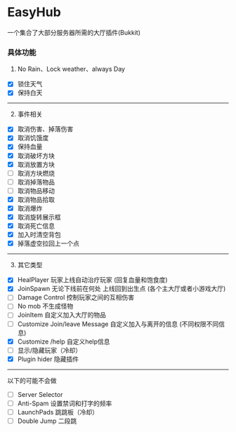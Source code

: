 # EasyHub
一个集合了大部分服务器所需的大厅插件(Bukkit)

### 具体功能
1. No Rain、Lock weather、always Day 
- [x] 锁住天气
- [x] 保持白天
---
2. 事件相关
- [x] 取消伤害、掉落伤害
- [x] 取消饥饿度
- [x] 保持血量
- [x] 取消破坏方块
- [x] 取消放置方块
- [ ] 取消方块燃烧
- [ ] 取消掉落物品
- [ ] 取消物品移动
- [x] 取消物品拾取
- [x] 取消爆炸
- [x] 取消旋转展示框
- [x] 取消死亡信息
- [x] 加入时清空背包
- [x] 掉落虚空拉回上一个点
---
3. 其它类型
- [x] HealPlayer 玩家上线自动治疗玩家 (回复血量和饱食度)
- [x] JoinSpawn 无论下线前在何处 上线回到出生点 (各个主大厅或者小游戏大厅)
- [ ] Damage Control 控制玩家之间的互相伤害
- [ ] No mob 不生成怪物
- [ ] JoinItem 自定义加入大厅的物品
- [ ] Customize Join/leave Message 自定义加入与离开的信息 (不同权限不同信息)
- [x] Customize /help 自定义help信息
- [ ] 显示/隐藏玩家（冷却）
- [x] Plugin hider 隐藏插件
---
以下的可能不会做
- [ ] Server Selector
- [ ] Anti-Spam 设置禁词和打字的频率
- [ ] LaunchPads 跳跳板（冷却）
- [ ] Double Jump 二段跳
